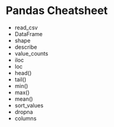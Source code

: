 # Pandas Cheatsheet

* read_csv
* DataFrame
* shape
* describe
* value_counts
* iloc
* loc
* head()
* tail()
* min()
* max()
* mean()
* sort\_values
* dropna
* columns